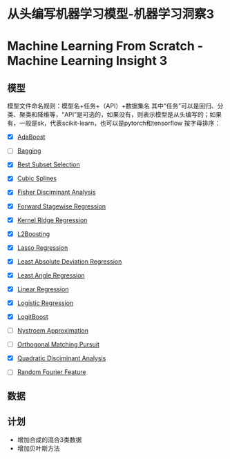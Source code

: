 # 从头编写机器学习模型-机器学习洞察3
# Machine Learning From Scratch - Machine Learning Insight 3



## 模型
模型文件命名规则：模型名+任务+（API）+数据集名
其中“任务”可以是回归、分类、聚类和降维等，“API”是可选的，如果没有，则表示模型是从头编写的；如果有，一般是sk，代表scikit-learn，也可以是pytorch和tensorflow
按字母排序：
- [x] [AdaBoost](https://github.com/TaiChiTiger/machine-learning-from-scratch---Machine-Learning-Insight-3/tree/main/notebooks/models/adaboost)
- [ ] [Bagging](https://github.com/TaiChiTiger/machine-learning-from-scratch---Machine-Learning-Insight-3/tree/main/notebooks/models/bagging)
- [x] [Best Subset Selection](https://github.com/TaiChiTiger/machine-learning-from-scratch---Machine-Learning-Insight-3/tree/main/notebooks/models/best-subset-selection) 
- [x] [Cubic Splines](https://github.com/TaiChiTiger/machine-learning-from-scratch---Machine-Learning-Insight-3/tree/main/notebooks/models/cubic-splines)
- [x] [Fisher Disciminant Analysis](https://github.com/TaiChiTiger/machine-learning-from-scratch---Machine-Learning-Insight-3/tree/main/notebooks/models/fisher-disciminant-analysis)
- [x] [Forward Stagewise Regression](https://github.com/TaiChiTiger/machine-learning-from-scratch---Machine-Learning-Insight-3/tree/main/notebooks/models/forward-stagewise-regression)
- [x] [Kernel Ridge Regression](https://github.com/TaiChiTiger/machine-learning-from-scratch---Machine-Learning-Insight-3/tree/main/notebooks/models/kernel_ridge_regression)
- [x] [L2Boosting](https://github.com/TaiChiTiger/machine-learning-from-scratch---Machine-Learning-Insight-3/tree/main/notebooks/models/l2boosting)
- [x] [Lasso Regression](https://github.com/TaiChiTiger/machine-learning-from-scratch---Machine-Learning-Insight-3/tree/main/notebooks/models/lasso-regression)
- [x] [Least Absolute Deviation Regression](https://github.com/TaiChiTiger/machine-learning-from-scratch---Machine-Learning-Insight-3/tree/main/notebooks/models/least-absolute-deviation-regression)
- [x] [Least Angle Regression](https://github.com/TaiChiTiger/machine-learning-from-scratch---Machine-Learning-Insight-3/tree/main/notebooks/models/least-angle-regression)
- [x] [Linear Regression](https://github.com/TaiChiTiger/machine-learning-from-scratch---Machine-Learning-Insight-3/tree/main/notebooks/models/linear-regression)
- [x] [Logistic Regression](https://github.com/TaiChiTiger/machine-learning-from-scratch---Machine-Learning-Insight-3/tree/main/notebooks/models/logistic_regression)
- [x] [LogitBoost](https://github.com/TaiChiTiger/machine-learning-from-scratch---Machine-Learning-Insight-3/tree/main/notebooks/models/logitboost)
- [ ] [Nystroem Approximation](https://github.com/TaiChiTiger/machine-learning-from-scratch---Machine-Learning-Insight-3/blob/main/notebooks/models/nystroem-approximation/nystroem_approximation.ipynb)
- [ ] [Orthogonal Matching Pursuit](https://github.com/TaiChiTiger/machine-learning-from-scratch---Machine-Learning-Insight-3/tree/main/notebooks/models/orthogonal_matching_pursuit)
- [x] [Quadratic Disciminant Analysis](https://github.com/TaiChiTiger/machine-learning-from-scratch---Machine-Learning-Insight-3/tree/main/notebooks/models/quadratic-disciminant-analysis)
- [ ] [Random Fourier Feature](https://github.com/TaiChiTiger/machine-learning-from-scratch---Machine-Learning-Insight-3/tree/main/notebooks/models/random-fourier-feature)


## 数据


## 计划
- 增加合成的混合3类数据
- 增加贝叶斯方法
